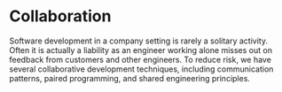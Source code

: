# Collaboration

Software development in a company setting is rarely a solitary activity. Often it is actually a liability as an engineer working alone misses out on feedback from customers and other engineers. To reduce risk, we have several collaborative development techniques, including communication patterns, paired programming, and shared engineering principles.